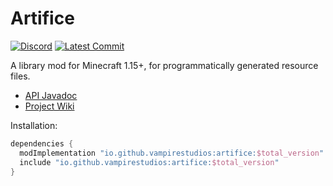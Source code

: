 # Artifice
[![Discord](https://img.shields.io/discord/901129108275216392?color=yellow&label=Discord)](https://discord.gg/63hmSTxyDA)
[![Latest Commit](https://img.shields.io/github/last-commit/vampire-studios/artifice/1.19)](https://github.com/vampire-studios/artifice/commits/master)

A library mod for Minecraft 1.15+, for programmatically generated resource files.

- [API Javadoc](https://htmlpreview.github.io/?https://github.com/vampire-studios/artifice/blob/master/doc/index.html)
- [Project Wiki](https://github.com/vampire-studios/artifice/blob/1.18/src/testmod/java/com/swordglowsblue/artifice/test/ArtificeTestMod.java)

Installation: 

```gradle
dependencies {
  modImplementation "io.github.vampirestudios:artifice:$total_version"
  include "io.github.vampirestudios:artifice:$total_version"
}
```